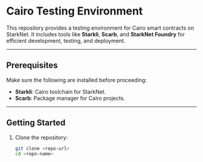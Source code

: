 # Cairo Testing Environment

This repository provides a testing environment for Cairo smart contracts on StarkNet. It includes tools like **Starkli**, **Scarb**, and **StarkNet Foundry** for efficient development, testing, and deployment.

---

## Prerequisites

Make sure the following are installed before proceeding:

- **Starkli**: Cairo toolchain for StarkNet.
- **Scarb**: Package manager for Cairo projects.

---

## Getting Started

1. Clone the repository:
   ```bash
   git clone <repo-url>
   cd <repo-name>
   ```
